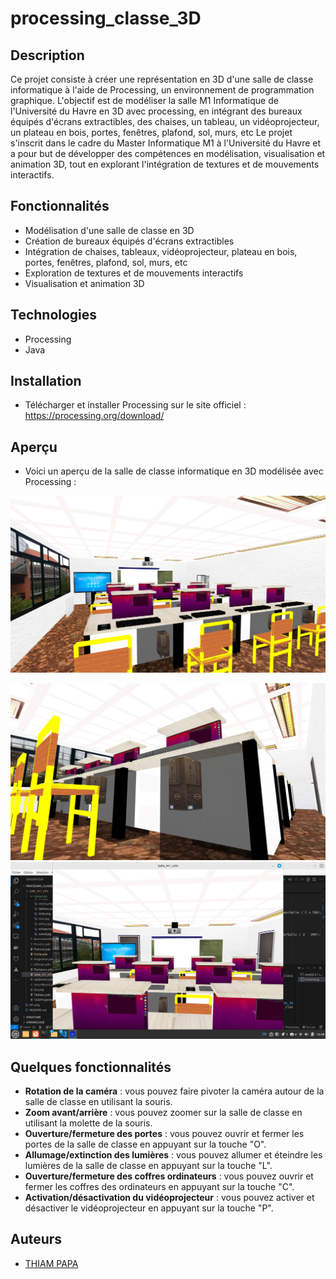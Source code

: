 # processing_classe_3D

## **Description**
Ce projet consiste à créer une représentation en 3D d'une salle de classe informatique à l'aide de Processing, un environnement de programmation graphique.
L'objectif est de modéliser la salle M1 Informatique de l'Université du Havre en 3D avec processing, en intégrant des bureaux équipés d'écrans extractibles, des chaises, un tableau, un vidéoprojecteur, un plateau en bois, portes, fenêtres, plafond, sol, murs, etc
Le projet s'inscrit dans le cadre du Master Informatique M1 à l'Université du Havre et a pour but de développer des compétences en modélisation, visualisation et animation 3D, tout en explorant l'intégration de textures et de mouvements interactifs.

## **Fonctionnalités**

- Modélisation d'une salle de classe en 3D
- Création de bureaux équipés d'écrans extractibles
- Intégration de chaises, tableaux, vidéoprojecteur, plateau en bois, portes, fenêtres, plafond, sol, murs, etc
- Exploration de textures et de mouvements interactifs
- Visualisation et animation 3D

## **Technologies**
- Processing
- Java

## **Installation**
- Télécharger et installer Processing sur le site officiel : https://processing.org/download/

## **Aperçu**
- Voici un aperçu de la salle de classe informatique en 3D modélisée avec Processing :

![img_1.png](M1.png)

![alt text](M1_1.png) ![alt text](M2.png)

## **Quelques fonctionnalités**
- **Rotation de la caméra** : vous pouvez faire pivoter la caméra autour de la salle de classe en utilisant la souris.
- **Zoom avant/arrière** : vous pouvez zoomer sur la salle de classe en utilisant la molette de la souris.
- **Ouverture/fermeture des portes** : vous pouvez ouvrir et fermer les portes de la salle de classe en appuyant sur la touche "O".
- **Allumage/extinction des lumières** : vous pouvez allumer et éteindre les lumières de la salle de classe en appuyant sur la touche "L".
- **Ouverture/fermeture des coffres ordinateurs** : vous pouvez ouvrir et fermer les coffres des ordinateurs en appuyant sur la touche "C".
- **Activation/désactivation du vidéoprojecteur** : vous pouvez activer et désactiver le vidéoprojecteur en appuyant sur la touche "P".
## **Auteurs**
- [THIAM PAPA](https://www.linkedin.com/in/papa-thiam-b914991b7/)